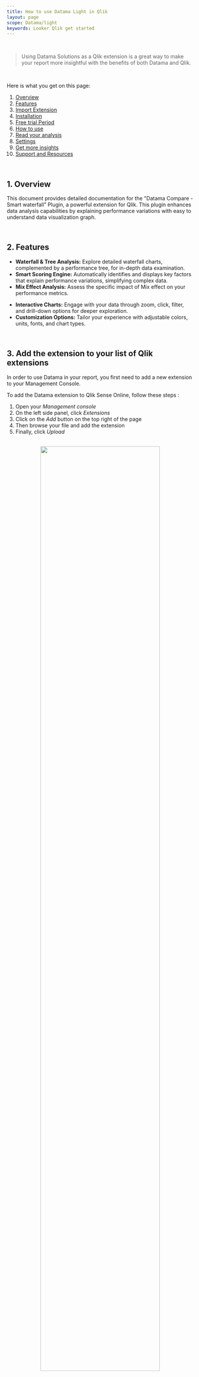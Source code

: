```yaml
---
title: How to use Datama Light in Qlik
layout: page
scope: Datama/light
keywords: Looker Qlik get started
---
```


<br/>

> Using Datama Solutions as a Qlik extension is a great way to make your report more insightful with the benefits of both Datama and Qlik.

<br/>

Here is what you get on this page:
1. [Overview](#1-overview) 
2. [Features](#2-features)
3. [Import Extension](#3-add-the-extension-to-your-list-of-qlik-extensions)
4. [Installation](#4-add-the-extension-into-your-app)
5. [Free trial Period](#5-get-a-free-trial-period)
6. [How to use](#6-getting-started)
7. [Read your analysis](#7-read-your-analysis)
8. [Settings](#8-advanced-usage)
9. [Get more insights](#9-get-more-insights)
10. [Support and Resources](#10-support-and-resources)

<br/>

## 1. Overview
This document provides detailed documentation for the "Datama Compare - Smart waterfall" Plugin, a powerful extension for Qlik. This plugin enhances data analysis capabilities by explaining performance variations with easy to understand data visualization graph.

<br/>

## 2. Features
- **Waterfall & Tree Analysis:** Explore detailed waterfall charts, complemented by a performance tree, for in-depth data examination.
- **Smart Scoring Engine:** Automatically identifies and displays key factors that explain performance variations, simplifying complex data.
- **Mix Effect Analysis:** Assess the specific impact of Mix effect on your performance metrics.
<!--- **Intelligent Comments:** Convert data analysis into smart, actionable insights, presented in a consolidated and understandable format. --->
- **Interactive Charts:** Engage with your data through zoom, click, filter, and drill-down options for deeper exploration.
- **Customization Options:** Tailor your experience with adjustable colors, units, fonts, and chart types.

<br/>

## 3. Add the extension to your list of Qlik extensions

In order to use Datama in your report, you first need to add a new extension to your Management Console. 

To add the Datama extension to Qlik Sense Online, follow these steps : 

1. Open your _Management console_
2. On the left side panel, click _Extensions_
3. Click on the _Add_ button on the top right of the page
4. Then browse your file and add the extension
5. Finally, click _Upload_

<br>

<center><img style="width:80%;" src="{{site.url}}/{{site.baseurl}}/extensions/assets/gif/qlik_upload_extension.gif" /></center>

<br/>

## 4. Add the extension into your app

Follow these steps to add Datama in your app : 

1. From the _Analytics Services_ page, open your App
2. Click on the sheet you want to use Datama on
3. If you are not in edit mode, click on _Edit sheet_
4. Make sure _Advanced options_ is turned on
5. On the _Assets_ panel on the left, click _Custom objects_
6. Click on _Extension_
7. Drag and drop the Datama extension in your sheet

<br>

<center><img style="width:80%;" src="{{site.url}}/{{site.baseurl}}/extensions/assets/gif/qlik_add_to_app.gif" /></center>

<br>

## 5. Get a free trial period

You can get a free trial period of 7 days allowing you to test the full version of the extension by following these steps :

1. Click on "Trial version" link of Datama footer
2. On the "Full Extension" card, click on **"🚀 Try for free"**
3. Create your Datama account
4. Get your Trial extension

<br>

## 6. Getting started

Once you've imported the extension, here is how you can use it.

**1. First think at your use case**: You need first to consider which KPI you want to analyse and what are the steps that lead to the main KPI.

**2. Prepare your dataset**: 4 steps are needed to properly set your dataset.
1.  **Main KPI:** Define the main KPI you want to compare (e.g. Revenue, Leads, Margin...)
2.  **Comparison Dimensions**: Define on which elements you want to compare your KPI (e.g. Period: Compare Month over Month, Country: Compare one country to the other...)
     - by default, Datama will select the first two elements of your dimension, or split a date range in two.
3.  **Steps**: Define the steps that correspond to the funnel that lead to your main KPI. For example (eCommerce funnel, or Finance funnel) [See dataset examples](https://docs.google.com/spreadsheets/d/1bNEeqm5CfpPmYPr_t4ff1xcJkSBKoVvwJd4vKB0sDzs/edit#gid=763618483)
     - To better defined your steps (or metric equation), you can read our dedicated [article](https://Datama.fr/2020/03/24/how-to-build-my-business-metric-relation/).
4.  **Explanation dimensions**: Add Dimensions that will be used to explain the variations of your performance. Each variation will have an interest score to see how important they are to explain your variations.

<br/>

<center><img style="width:80%;" src="{{site.url}}/{{site.baseurl}}/extensions/assets/gif/qlik_add_dimensions_and_metrics.gif" /></center>

<br/>

> Below is an example of a funnel with the metrics relation between each steps of the eCommerce funnel. 
<center><img style="width:60%;" src="{{site.url}}/{{site.baseurl}}/extensions/assets/gif/FunnelKPI.PNG" /></center>

<br/>

## 7. Read your Analysis

- **Performance Overview**: Each blue bar represents the performance of your main KPI, using your chosen comparison dimension. helping you quickly gauge performance across different segments.
- **Intermediary Step Analysis**: Intermediary steps depict the ratio evolution of your KPI. The impact is quantified in the units of your main KPI, allowing for a consistent measurement of progress or regression.
- By default, the most interesting dimension will be selected for this zoomed step. You can change the selected dimension for this zoomed step by changing right clicking on the boxes of a segment and select the appropriate dimension in the "split by". You can unzoom by clicking on other steps or clicking on the box again.
- **In-Depth Exploration**: By interacting with a step—simply click on it—you'll delve into the underlying dimensions that are most influential in explaining your performance variances at each stage of your funnel.

To discover more about how to read Waterfall, you can read our [dedicated section]({{site.url}}/{{site.baseurl}}/core_app/new/tutorial/first_use.html)

<br/>

## 8. Advanced Usage

Follow this [link]({{site.url}}/{{site.baseurl}}/extensions/Datama-compare//settings/settings.html) to get the full view of the extension Settings. 

<br/>

## 9. Get more insights

Explore related documentation to understand how to generate insights in [Datama Compare]({{site.url}}/{{site.baseurl}}/extensions/Datama-compare/introduction.html)

<br/>

## 10. Support and Resources
If you require assistance or have any questions, feel free to reach out. We're here to help!
    - 📧 **Email**: Send us an email at [contact@Datama.fr](mailto:contact@Datama.fr) for any inquiries or support issues.
    - 🌐 **Contact Form**: Prefer to use a form? Fill out our [online contact form](https://www.Datama.io/lets-talk/), and we'll get back to you promptly.

<br/>